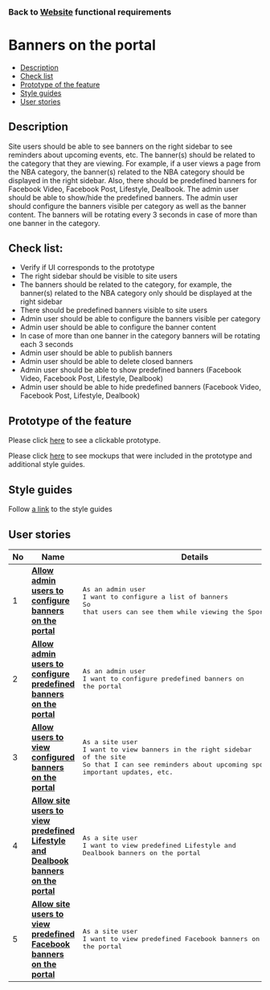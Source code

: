 ### Back to [Website](/sports_hub_portal/web_application_features/web_application_features_list/README.md) functional requirements

# Banners on the portal

- [Description](#description)
- [Check list](#check-list)
- [Prototype of the feature](#prototype-of-the-feature)
- [Style guides](#style-guides)
- [User stories](#user-stories)

## Description

Site users should be able to see banners on the right sidebar to see reminders about upcoming events, etc. The banner(s) should be related to the category that they are viewing. For example, if a user views a page from the NBA category, the banner(s) related to the NBA category should be displayed in the right sidebar. Also, there should be predefined banners for Facebook Video, Facebook Post, Lifestyle, Dealbook. The admin user should be able to show/hide the predefined banners. The admin user should configure the banners visible per category as well as the banner content. The banners will be rotating every 3 seconds in case of more than one banner in the category.

## Check list:

  - Verify if UI corresponds to the prototype
  - The right sidebar should be visible to site users
  - The banners should be related to the category, for example, the banner(s) related to the NBA category only should be displayed at the right sidebar
  - There should be predefined banners visible to site users
  - Admin user should be able to configure the banners visible per category
  - Admin user should be able to configure the banner content
  - In case of more than one banner in the category banners will be rotating each 3 seconds
  - Admin user should be able to publish banners
  - Admin user should be able to delete closed banners
  - Admin user should be able to show predefined banners (Facebook Video, Facebook Post, Lifestyle, Dealbook)
  - Admin user should be able to hide predefined banners (Facebook Video, Facebook Post, Lifestyle, Dealbook)

## Prototype of the feature

Please click [here](https://www.figma.com/proto/RbCgwAjOZqzLJhyEpxG5Ez/Banners?node-id=0%3A2335&viewport=-3340%2C642%2C0.12847007811069489&scaling=min-zoom) to see a clickable prototype.

Please click [here](https://www.figma.com/file/RbCgwAjOZqzLJhyEpxG5Ez/Banners?node-id=0%3A1073) to see mockups that were included in the prototype and additional style guides.

## Style guides

Follow [a link](https://www.figma.com/proto/0zkkf5WC77OSpvyD6YXpFE/Style-guides?page-id=0%3A1&node-id=19%3A5368&viewport=266%2C48%2C0.54&scaling=min-zoom&starting-point-node-id=19%3A5368) to the style guides

## User stories

No           |      Name     |   Details
------------ | ------------- | -------------
1 |[**Allow admin users to configure banners on the portal**](/sports_hub_portal/web_application_features/banners/user_stories/configure_banners/README.md)|<pre>As an admin user<br>I want to configure a list of banners<br>So that users can see them while viewing the Sports Hub site</pre>
2 |[**Allow admin users to configure predefined banners on the portal**](/sports_hub_portal/web_application_features/banners/user_stories/configure_predefined_banners/README.md)|<pre>As an admin user<br>I want to configure predefined banners on the portal</pre>
3 |[**Allow users to view configured banners on the portal**](/sports_hub_portal/web_application_features/banners/user_stories/view_banner/README.md)|<pre>As a site user<br>I want to view banners in the right sidebar of the site<br>So that I can see reminders about upcoming sports events, important updates, etc.</pre>
4 |[**Allow site users to view predefined Lifestyle and Dealbook banners on the portal**](/sports_hub_portal/web_application_features/banners/user_stories/view_pedefined_lifestyle_dealbook_banners/README.md)|<pre>As a site user<br>I want to view predefined Lifestyle and Dealbook banners on the portal</pre>
5 |[**Allow site users to view predefined Facebook banners on the portal**](/sports_hub_portal/web_application_features/banners/user_stories/view_pedefined_facebook_banners/README.md)|<pre>As a site user<br>I want to view predefined Facebook banners on the portal</pre>
